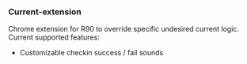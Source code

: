 ### Current-extension
Chrome extension for R90 to override specific undesired current logic. Current supported features:
* Customizable checkin success / fail sounds